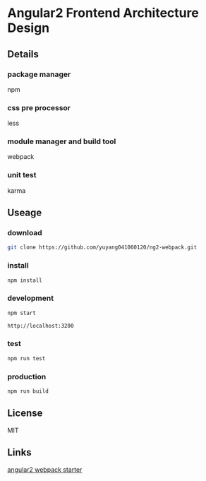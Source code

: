 # Angular2 Frontend Architecture Design

## Details

### package manager

npm

### css pre processor

less

### module manager and build tool

webpack

### unit test

karma

## Useage

### download

```bash
git clone https://github.com/yuyang041060120/ng2-webpack.git
```

### install

```bash
npm install
```

### development

```bash
npm start

http://localhost:3200
```

### test

```bash
npm run test
```

### production

```bash
npm run build
```

## License
MIT

## Links
[angular2 webpack starter](https://github.com/AngularClass/angular2-webpack-starter)
